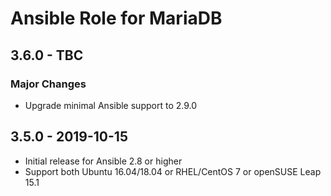 # Ansible Role for MariaDB

## 3.6.0 - TBC

### Major Changes

  - Upgrade minimal Ansible support to 2.9.0

## 3.5.0 - 2019-10-15

  - Initial release for Ansible 2.8 or higher
  - Support both Ubuntu 16.04/18.04 or RHEL/CentOS 7 or openSUSE Leap 15.1
